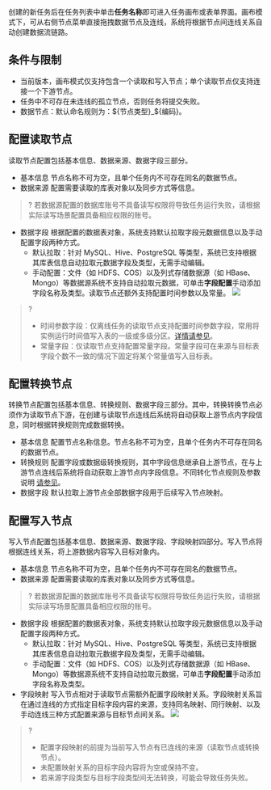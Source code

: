 创建的新任务后在任务列表中单击**任务名称**即可进入任务画布或表单界面。画布模式下，可从右侧节点菜单直接拖拽数据节点及连线，系统将根据节点间连线关系自动创建数据流链路。
## 条件与限制
- 当前版本，画布模式仅支持包含一个读取和写入节点；单个读取节点仅支持连接一个下游节点。
- 任务中不可存在未连线的孤立节点，否则任务将提交失败。
- 数据节点：默认命名规则为：${节点类型}_${编码}。

## 配置读取节点
读取节点配置包括基本信息、数据来源、数据字段三部分。
- 基本信息
节点名称不可为空，且单个任务内不可存在同名的数据节点。
- 数据来源
配置需要读取的库表对象以及同步方式等信息。
>? 若数据源配置的数据库账号不具备读写权限将导致任务运行失败，请根据实际读写场景配置具备相应权限的账号。
- 数据字段
根据配置的数据表对象，系统支持默认拉取字段元数据信息以及手动配置字段两种方式。
	- 默认拉取：针对 MySQL、Hive、PostgreSQL 等类型，系统已支持根据其库表信息自动拉取元数据字段及类型，无需手动编辑。
	- 手动配置：文件（如 HDFS、COS）以及列式存储数据源（如 HBase、Mongo）等数据源系统不支持自动拉取元数据，可单击**字段配置**手动添加字段名称及类型。读取节点还额外支持配置时间参数以及常量。
![](https://qcloudimg.tencent-cloud.cn/raw/c5fda664b1dcf6092c139f843626d1f9.png)
>? 
>- 时间参数字段：仅离线任务的读取节点支持配置时间参数字段，常用将实例运行时间值写入表的一级或多级分区。[详情请参见]()。
>- 常量字段：仅读取节点支持配置常量字段。常量字段可在来源与目标表字段个数不一致的情况下固定将某个常量值写入目标表。

## 配置转换节点
转换节点配置包括基本信息、转换规则、数据字段三部分。其中，转换转换节点必须作为读取节点下游，在创建与读取节点连线后系统将自动获取上游节点内字段信息，同时根据转换规则完成数据转换。
- 基本信息
配置节点名称信息。节点名称不可为空，且单个任务内不可存在同名的数据节点。
- 转换规则
配置字段或数据级转换规则，其中字段信息继承自上游节点，在与上游节点连线后系统将自动获取上游节点内字段信息。不同转化节点规则及参数说明 [请参见]()。
- 数据字段
默认拉取上游节点全部数据字段用于后续写入节点映射。

## 配置写入节点
写入节点配置包括基本信息、数据来源、数据字段、字段映射四部分。写入节点将根据连线关系，将上游数据内容写入目标对象内。
- 基本信息
节点名称不可为空，且单个任务内不可存在同名的数据节点。
- 数据来源
配置需要读取的库表对象以及同步方式等信息。
>? 若数据源配置的数据库账号不具备读写权限将导致任务运行失败，请根据实际读写场景配置具备相应权限的账号。

- 数据字段
根据配置的数据表对象，系统支持默认拉取字段元数据信息以及手动配置字段两种方式。
	- 默认拉取：针对 MySQL、Hive、PostgreSQL 等类型，系统已支持根据其库表信息自动拉取元数据字段及类型，无需手动编辑。
	- 手动配置：文件（如 HDFS、COS）以及列式存储数据源（如 HBase、Mongo）等数据源系统不支持自动拉取元数据，可单击**字段配置**手动添加字段名称及类型。
- 字段映射
写入节点相对于读取节点需额外配置字段映射关系。字段映射关系旨在通过连线的方式指定目标字段内容的来源，支持同名映射、同行映射、以及手动连线三种方式配置来源与目标节点间关系。
![](https://qcloudimg.tencent-cloud.cn/raw/61517ec2b35c3d0b1307b0a736f12c74.png)

>? 
>- 配置字段映射的前提为当前写入节点有已连线的来源（读取节点或转换节点）。
>- 未配置映射关系的目标字段内容将为空或保持不变。
>- 若来源字段类型与目标字段类型间无法转换，可能会导致任务失败。
